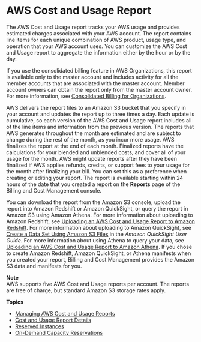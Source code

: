 # AWS Cost and Usage Report<a name="billing-reports-costusage"></a>

The AWS Cost and Usage report tracks your AWS usage and provides estimated charges associated with your AWS account\. The report contains line items for each unique combination of AWS product, usage type, and operation that your AWS account uses\. You can customize the AWS Cost and Usage report to aggregate the information either by the hour or by the day\. 

If you use the consolidated billing feature in AWS Organizations, this report is available only to the master account and includes activity for all the member accounts that are associated with the master account\. Member account owners can obtain the report only from the master account owner\. For more information, see [Consolidated Billing for Organizations](consolidated-billing.md)\.

AWS delivers the report files to an Amazon S3 bucket that you specify in your account and updates the report up to three times a day\. Each update is cumulative, so each version of the AWS Cost and Usage report includes all of the line items and information from the previous version\. The reports that AWS generates throughout the month are estimated and are subject to change during the rest of the month, as you incur more usage\. AWS finalizes the report at the end of each month\. Finalized reports have the calculations for your blended and unblended costs, and cover all of your usage for the month\. AWS might update reports after they have been finalized if AWS applies refunds, credits, or support fees to your usage for the month after finalizing your bill\. You can set this as a preference when creating or editing your report\. The report is available starting within 24 hours of the date that you created a report on the **Reports** page of the Billing and Cost Management console\. 

You can download the report from the Amazon S3 console, upload the report into Amazon Redshift or Amazon QuickSight, or query the report in Amazon S3 using Amazon Athena\. For more information about uploading to Amazon Redshift, see [Uploading an AWS Cost and Usage Report to Amazon Redshift](billing-reports-costusage-upload.md)\. For more information about uploading to Amazon QuickSight, see [Create a Data Set Using Amazon S3 Files](https://docs.aws.amazon.com/quicksight/latest/user/create-a-data-set-s3.html) in the *Amazon QuickSight User Guide*\. For more information about using Athena to query your data, see [Uploading an AWS Cost and Usage Report to Amazon Athena](athena.md)\. If you chose to create Amazon Redshift, Amazon QuickSight, or Athena manifests when you created your report, Billing and Cost Management provides the Amazon S3 data and manifests for you\.

**Note**  
AWS supports five AWS Cost and Usage reports per account\. The reports are free of charge, but standard Amazon S3 storage rates apply\. 

**Topics**
+ [Managing AWS Cost and Usage Reports](billing-reports-costusage-managing.md)
+ [Cost and Usage Report Details](billing-reports-costusage-details.md)
+ [Reserved Instances](billing-reports-costusage-ri.md)
+ [On\-Demand Capacity Reservations](billing-reports-costusage-cr.md)